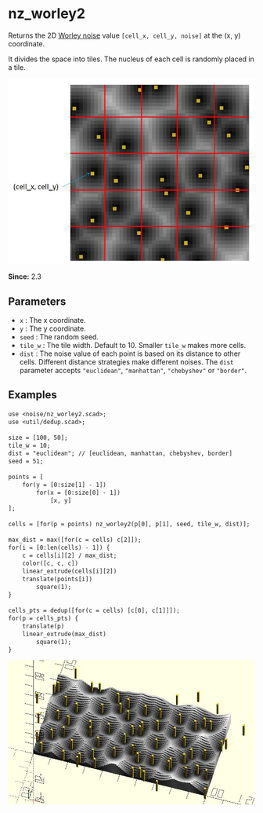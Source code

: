 # nz_worley2

Returns the 2D [Worley noise](https://en.wikipedia.org/wiki/Worley_noise) value `[cell_x, cell_y, noise]` at the (x, y) coordinate. 

It divides the space into tiles. The nucleus of each cell is randomly placed in a tile. 

![nz_worley2](images/lib2x-nz_worley2-1.JPG)

**Since:** 2.3

## Parameters

- `x` : The x coordinate.
- `y` : The y coordinate.
- `seed` : The random seed.
- `tile_w` : The tile width. Default to 10. Smaller `tile_w` makes more cells.
- `dist` : The noise value of each point is based on its distance to other cells. Different distance strategies make different noises. The `dist` parameter accepts `"euclidean"`, `"manhattan"`, `"chebyshev"` or `"border"`.

## Examples

    use <noise/nz_worley2.scad>;
    use <util/dedup.scad>;

    size = [100, 50];
    tile_w = 10;
    dist = "euclidean"; // [euclidean, manhattan, chebyshev, border] 
    seed = 51;

    points = [
        for(y = [0:size[1] - 1]) 
            for(x = [0:size[0] - 1]) 
                [x, y]
    ];

    cells = [for(p = points) nz_worley2(p[0], p[1], seed, tile_w, dist)];

    max_dist = max([for(c = cells) c[2]]);
    for(i = [0:len(cells) - 1]) {
        c = cells[i][2] / max_dist;
        color([c, c, c])
        linear_extrude(cells[i][2])
        translate(points[i])
            square(1);
    }

    cells_pts = dedup([for(c = cells) [c[0], c[1]]]);
    for(p = cells_pts) {
        translate(p)
        linear_extrude(max_dist)
            square(1);
    }

![nz_worley2](images/lib2x-nz_worley2-2.JPG)